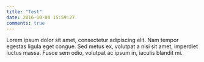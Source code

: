 ```yaml
---
title: "Test"
date: 2016-10-04 15:59:27
comments: true
---
```

Lorem ipsum dolor sit amet, consectetur adipiscing elit.
Nam tempor egestas ligula eget congue.
Sed metus ex, volutpat a nisi sit amet, imperdiet luctus massa.
Fusce sem odio, volutpat ac ipsum in, iaculis blandit mi.
